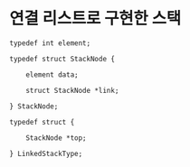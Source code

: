 # 연결 리스트로 구현한 스택

    typedef int element;

    typedef struct StackNode {

        element data;

        struct StackNode *link;

    } StackNode;

    typedef struct {

        StackNode *top;

    } LinkedStackType;